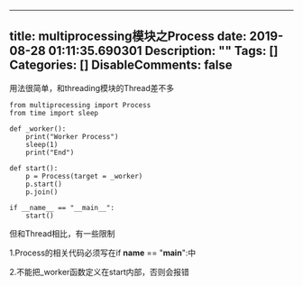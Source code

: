 
---
title: multiprocessing模块之Process
date: 2019-08-28 01:11:35.690301
Description: ""
Tags: []
Categories: []
DisableComments: false
---
用法很简单，和threading模块的Thread差不多

    
    
    from multiprocessing import Process  
    from time import sleep  
      
    def _worker():  
        print("Worker Process")  
        sleep(1)  
        print("End")  
      
    def start():  
        p = Process(target = _worker)  
        p.start()  
        p.join()  
      
    if __name__ == "__main__":  
        start()

但和Thread相比，有一些限制

1.Process的相关代码必须写在if __name__ == "__main__":中

2.不能把_worker函数定义在start内部，否则会报错


